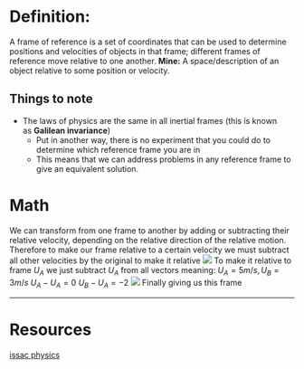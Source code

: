 # Definition:
A frame of reference is a set of coordinates that can be used to determine positions and velocities of objects in that frame; different frames of reference move relative to one another. **Mine:** A space/description of an object relative to some position or velocity. 

## Things to note 
- The laws of physics are the same in all inertial frames (this is known as **Galilean invariance**)
	- Put in another way, there is no experiment that you could do to determine which reference frame you are in
	- This means that we can address problems in any reference frame to give an equivalent solution.

# Math 
We can transform from one frame to another by adding or subtracting their relative velocity, depending on the relative direction of the relative motion. Therefore to make our frame relative to a certain velocity we must subtract all other velocities by the original to make it relative 
![](https://i.imgur.com/1qrezv4.png)
To make it relative to frame $U_A$ we just subtract $U_A$ from all vectors meaning:
$U_A = 5m/s, U_B = 3m/s$ 
$U_A - U_A = 0$
$U_B-U_A = -2$
![](https://i.imgur.com/mv1RyJw.png)
Finally giving us this frame 



---
# Resources
[issac physics](https://isaacphysics.org/concepts/cp_frame_reference?stage=all)
